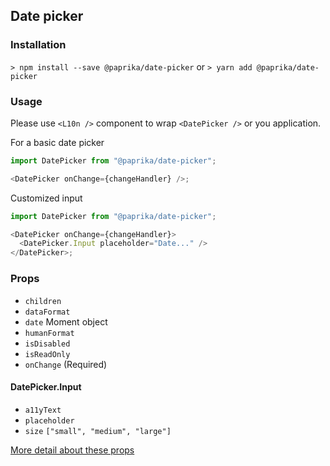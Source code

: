 ## Date picker

### Installation

`> npm install --save @paprika/date-picker`
or
`> yarn add @paprika/date-picker`

### Usage

Please use `<L10n />` component to wrap `<DatePicker />` or you application.

For a basic date picker

```js
import DatePicker from "@paprika/date-picker";

<DatePicker onChange={changeHandler} />;
```

Customized input

```js
import DatePicker from "@paprika/date-picker";

<DatePicker onChange={changeHandler}>
  <DatePicker.Input placeholder="Date..." />
</DatePicker>;
```

### Props

- `children`
- `dataFormat`
- `date` Moment object
- `humanFormat`
- `isDisabled`
- `isReadOnly`
- `onChange` (Required)

#### DatePicker.Input

- `a11yText`
- `placeholder`
- `size` `["small", "medium", "large"]`

[More detail about these props](https://github.com/acl-services/paprika/blob/master/packages/DatePicker/src/DatePicker.js)
